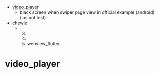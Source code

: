- [video_player](https://pub.dev/packages/video_player)
	- black screen when swiper page view in official example (android) (ios not test)
- chewie
	- 3. 
	  4. 
	  5. webview_flutter
# video_player